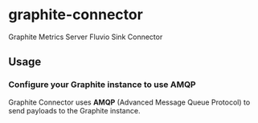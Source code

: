 # graphite-connector
Graphite Metrics Server Fluvio Sink Connector

## Usage

### Configure your Graphite instance to use AMQP

Graphite Connector uses **AMQP** (Advanced Message Queue Protocol) to send
payloads to the Graphite instance.
